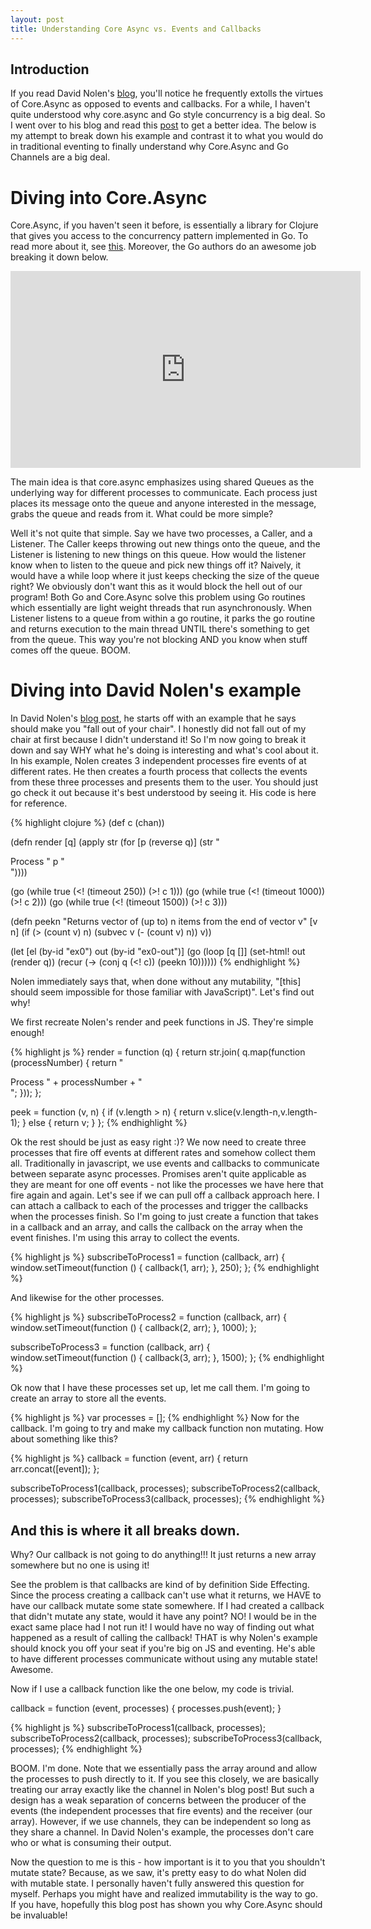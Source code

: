 ```yaml
---
layout: post
title: Understanding Core Async vs. Events and Callbacks
---
```


Introduction
------------

If you read David Nolen's [blog](http://swannodette.github.io/), you'll notice he frequently extolls the virtues of Core.Async as opposed to events and callbacks. For a while, I haven't quite understood why core.async and Go style concurrency is a big deal. So I went over to his blog and read this [post](http://swannodette.github.io/2013/07/12/communicating-sequential-processes/) to get a better idea. The below is my attempt to break down his example and contrast it to what you would do in traditional eventing to finally understand why Core.Async and Go Channels are a big deal.


Diving into Core.Async
======================

Core.Async, if you haven't seen it before, is essentially a library for Clojure that gives you access to the concurrency pattern implemented in Go. To read more about it, see [this](http://clojure.com/blog/2013/06/28/clojure-core-async-channels.html). Moreover, the Go authors do an awesome job breaking it down below.

<iframe width="560" height="315" src="https://www.youtube.com/embed/cN_DpYBzKso" frameborder="0" allowfullscreen></iframe>

The main idea is that core.async emphasizes using shared Queues as the underlying way for different processes to communicate. Each process just places its message onto the queue and anyone interested in the message, grabs the queue and reads from it. What could be more simple?

Well it's not quite that simple. Say we have two processes, a Caller, and a Listener. The Caller keeps throwing out new things onto the queue, and the Listener is listening to new things on this queue. How would the listener know when to listen to the queue and pick new things off it? Naively, it would have a while loop where it just keeps checking the size of the queue right? We obviously don't want this as it would block the hell out of our program! Both Go and Core.Async solve this problem using Go routines which essentially are light weight threads that run asynchronously. When Listener listens to a queue from within a go routine, it parks the go routine and returns execution to the main thread UNTIL there's something to get from the queue. This way you're not blocking AND you know when stuff comes off the queue. BOOM.

Diving into David Nolen's example
=================================

In David Nolen's [blog post](http://swannodette.github.io/2013/07/12/communicating-sequential-processes/), he starts off with an example that he says should make you "fall out of your chair". I honestly did not fall out of my chair at first because I didn't understand it! So I'm now going to break it down and say WHY what he's doing is interesting and what's cool about it. In his example, Nolen creates 3 independent processes fire events of at different rates. He then creates a fourth process that collects the events from these three processes and presents them to the user. You should just go check it out because it's best understood by seeing it. His code is here for reference.


{% highlight clojure %}
(def c (chan))

(defn render [q]
  (apply str
    (for [p (reverse q)]
      (str "<div class='proc-" p "'>Process " p "</div>"))))

(go (while true (<! (timeout 250)) (>! c 1)))
(go (while true (<! (timeout 1000)) (>! c 2)))
(go (while true (<! (timeout 1500)) (>! c 3)))

(defn peekn
  "Returns vector of (up to) n items from the end of vector v"
  [v n]
  (if (> (count v) n)
    (subvec v (- (count v) n))
    v))

(let [el  (by-id "ex0")
      out (by-id "ex0-out")]
  (go (loop [q []]
        (set-html! out (render q))
        (recur (-> (conj q (<! c)) (peekn 10))))))
{% endhighlight %}

Nolen immediately says that, when done without any mutability, "[this] should seem impossible for those familiar with JavaScript)". Let's find out why!

We first recreate Nolen's render and peek functions in JS. They're simple enough!

{% highlight js %}
render = function (q) {
  return str.join(
    q.map(function (processNumber) {
      return "<div class='proc-" + processNumber + "'>Process " + processNumber + "</div>";
    }));
};

peek = function (v, n) {
  if (v.length > n) {
    return v.slice(v.length-n,v.length-1);
  } else {
    return v;
  }
};
{% endhighlight %}

Ok the rest should be just as easy right :)? We now need to create three processes that fire off events at different rates and somehow collect them all. Traditionally in javascript, we use events and callbacks to communicate between separate async processes. Promises aren't quite applicable as they are meant for one off events - not like the processes we have here that fire again and again. Let's see if we can pull off a callback approach here. I can attach a callback to each of the processes and trigger the callbacks when the processes finish. So I'm going to just create a function that takes in a callback and an array, and calls the callback on the array when the event finishes. I'm using this array to collect the events.

{% highlight js %}
subscribeToProcess1 = function (callback, arr) {
  window.setTimeout(function () {
    callback(1, arr);
  }, 250);
};
{% endhighlight %}


And likewise for the other processes.

{% highlight js %}
subscribeToProcess2 = function (callback, arr) {
  window.setTimeout(function () {
    callback(2, arr);
  }, 1000);
};

subscribeToProcess3 = function (callback, arr) {
  window.setTimeout(function () {
    callback(3, arr);
  }, 1500);
};
{% endhighlight %}

Ok now that I have these processes set up, let me call them. I'm going to create an array to store all the events.

{% highlight js %}
var processes = [];
{% endhighlight %}
Now for the callback. I'm going to try and make my callback function non mutating. How about something like this?

{% highlight js %}
callback = function (event, arr) {
  return arr.concat([event]);
};

subscribeToProcess1(callback, processes);
subscribeToProcess2(callback, processes);
subscribeToProcess3(callback, processes);
{% endhighlight %}

## And this is where it all breaks down. ##

Why? Our callback is not going to do anything!!! It just returns a new array somewhere but no one is using it!

See the problem is that callbacks are kind of by definition Side Effecting. Since the process creating a callback can't use what it returns, we HAVE to have our callback mutate some state somewhere. If I had created a callback that didn't mutate any state, would it have any point? NO! I would be in the exact same place had I not run it!  I would have no way of finding out what happened as a result of calling the callback! THAT is why Nolen's example should knock you off your seat if you're big on JS and eventing. He's able to have different processes communicate without using any mutable state! Awesome.

Now if I use a callback function like the one below, my code is trivial.

callback = function (event, processes) {
  processes.push(event);
}

{% highlight js %}
subscribeToProcess1(callback, processes);
subscribeToProcess2(callback, processes);
subscribeToProcess3(callback, processes);
{% endhighlight %}

BOOM. I'm done. Note that we essentially pass the array around and allow the processes to push directly to it. If you see this closely, we are basically treating our array exactly like the channel in Nolen's blog post! But such a design has a weak separation of concerns between the producer of the events (the independent processes that fire events) and the receiver (our array). However, if we use channels, they can be independent so long as they share a channel. In David Nolen's example, the processes don't care who or what is consuming their output.

Now the question to me is this - how important is it to you that you shouldn't mutate state? Because, as we saw, it's pretty easy to do what Nolen did with mutable state. I personally haven't fully answered this question for myself. Perhaps you might have and realized immutability is the way to go. If you have, hopefully this blog post has shown you why Core.Async should be invaluable!
